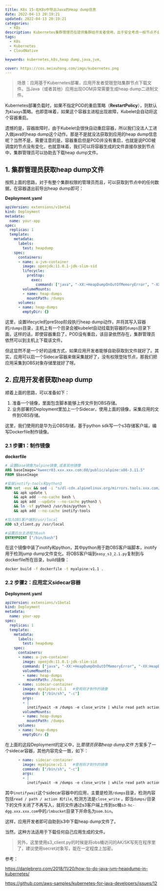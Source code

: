 ```yaml
---
title: K8s 15-在K8s中导出Java的Heap dump信息
date: 2022-04-13 20:19:21
updated: 2022-04-13 20:19:21
categories: 
  - K8s
description: Kubernetes集群管理员在提供集群给开发者使用，出于安全考虑一般节点不会开放给开发者直接使用，导致开发者的heap dump数据无法直接获取到，本文描述这种场景的解决方案。
tags: 
  - K8s
  - Kubernetes
  - CloudNative

keywords: kubernetes,k8s,heap dump,java,jvm,

cover: https://cos.meixuhong.com/imgs/kubernetes.png
---
```


> 场景：应用基于Kubernetes部署，应用开发者受限登陆集群节点下载文件。当Java（或者其他）应用出现OOM异常需要生成heap dump二进制文件。

Kubernetes部署负载时，如果不指定POD的重启策略（**RestartPolicy**），则默认为`Always`策略。也即意味着，如果这个容器主进程出现故障，Kubelet会自动将这个容器重启。

遗憾的是，容器故障时，由于Kubelet会很快自动重启容器，所以我们没法人工进入做java的heap dump这个动作。那是不是就没法获取到应用的heap dump信息呢？当然不是，需要注意的是，容器重启但是POD并没有重启，也就是说POD被调度的节点没有变化，也就意味着，我们可以将容器生成的文件直接存放到节点中，集群管理员可以协助去下载heap dump文件。

## 1\. 集群管理员获取heap dump文件

按照上面的思路，对于有整个集群权限的管理员而且，可以获取到节点中的任何数据，在容器退出前导出heap dump即可：

**Deployment.yaml**

```yaml
apiVersion: extensions/v1beta1
kind: Deployment
metadata:
  name: your-app
spec:
  replicas: 1
  template:
    metadata:
      labels:
        test: heapdump
    spec:
      containers:
      - name: a-jvm-container
        image: openjdk:11.0.1-jdk-slim-sid
        lifecycle:
          preStop:
            exec:
              command: ["java", "-XX:+HeapDumpOnOutOfMemoryError", "-XX:HeapDumpPath=/dumps/oom.bin", "-jar", "yourapp.jar"]
        volumeMounts:
        - name: heap-dumps
          mountPath: /dumps
      volumes:
      - name: heap-dumps
        emptyDir: {}
```

这里，设置lifecycle的preStop阶段执行heap dump动作，并将其写入容器的`/dumps`目录，主机上有一个目录会被kubelet自动挂载到容器的`dumps`目录下面，这样的话，即使容器重启了，POD没有重启，该目录依然存在，集群管理员依然可以到主机上下载该文件。

但这显然不是一个好的运维方式，如果应用开发者能够自助获取到文件就好了。其实，应用可以启一个Sidecar容器来做采集就好了，没有权限登陆节点，那我们把应用采集到OBS对象存储里就好了呀。

## 2\. 应用开发者获取heap dump

顺着上面的思路，可以准备如下：

1.  准备一个镜像，里面包含脚本能够上传文件到OBS存储。
2.  业务部署的Deployment里加上一个Sidecar，使用上面的镜像，采集应用的文件到OBS存储。

这里，我们使用的是华为云OBS存储，基于python sdk写一个s3存储客户端，编写Dockerfile制作镜像。

### 2.1 步骤1：制作镜像

**dockerfile**

```dockerfile
# 设置Base镜像为alpine镜像,或者其他镜像
ARG baseImage="kweecr03.xxx.xxx.com:80/public/alpine:x86-3.11.5"
FROM $baseImage

#安装inotify-tools和python3
RUN set -eux && sed -i "s/dl-cdn.alpinelinux.org/mirrors.tools.xxx.com/g" /etc/apk/repositories \
    && apk update \
    && apk add --no-cache bash \
    && apk add --update --no-cache python3 \
    && ln -sf python3 /usr/bin/python \
    && apk add --no-cache inotify-tools

#加入OBS客户端到/usr/local
ADD s3_client.py /usr/local

#设置后台主进程为bash
ENTRYPOINT ["/bin/bash"]
```

在这个镜像中装了inotify和python，其中python用于跑OBS客户端脚本，inotify用于检测jump dump文件变化。将OBS客户端到`easy_s3_2.1.py`复制到与dockerfile所在目录，build镜像：

```bash
docker build -f dockerfile -t myalpine:v1.1 .
```

### 2.2 步骤2：应用定义sidecar容器

**Deployment.yaml**

```yaml
apiVersion: extensions/v1beta1
kind: Deployment
metadata:
  name: your-app
spec:
  replicas: 1
  template:
    metadata:
      labels:
        test: heapdump
    spec:
      containers:
      - name: a-jvm-container
        image: openjdk:11.0.1-jdk-slim-sid
        command: ["java", "-XX:+HeapDumpOnOutOfMemoryError", "-XX:HeapDumpPath=/dumps/oom.bin", "-jar", "yourapp.jar"]
        volumeMounts:
        - name: heap-dumps
          mountPath: /dumps
      - name: sidecar-container
        image: myalpine:v1.1   #使用刚才制作的镜像
        command: ["/bin/sh", "-c"]
        args:
        - |
          inotifywait -m /dumps -e close_write | while read path action file; python s3_client.py -s s3-hc-dgg.xxx.xxx.com put /lmbucket/oom.bin -f /dumps/oom.bin ; done;
        volumeMounts:
        - name: heap-dumps
          mountPath: /dumps
      volumes:
      - name: heap-dumps
        emptyDir: {}
```

在上面的这段Deployment的定义中，比*管理员获取heap dump文件* 方案多了一个sidecar容器，其他内容完全一致，如下：

```yaml
      - name: sidecar-container
        image: myalpine:v1.1   #使用刚才制作的镜像
        command: ["/bin/sh", "-c"]
        args:
        - |
          inotifywait -m /dumps -e close_write | while read path action file; python s3_client.py -s s3-hc-dgg.xxx.xxx.com put /lmbucket/oom.bin -f /dumps/oom.bin ; done;
```

其中`inotifywait`这个sidecar容器中的应用，主要是检测`/dumps`目录，检测内容包括`read / path / action 和file`, 检测方法是`close_write` ，即当`dumps/`目录下的文件关闭了不再写入，就将文件通过s3客户端上传到sc桶`s3-hc-dgg.xxx.xxx.com`中的`/lmbucket`目录下并命名为`oom.bin`。

这样，应用开发者即可自助到s3中下载heap dump文件了。

当然，这种方法适用于下载任何自己应用生成的文件。

> 另外，这里使用s3_client.py的时候是将obs桶访问的AK/SK写死在程序里了，建议使用secret对象写，能在一定程度上加密。

参考：

https://danlebrero.com/2018/11/20/how-to-do-java-jvm-heapdump-in-kubernetes/

https://github.com/aws-samples/kubernetes-for-java-developers/issues/12